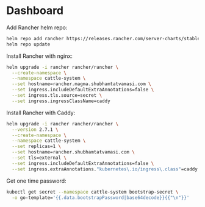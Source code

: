 # Dashboard

Add Rancher helm repo:
```bash
helm repo add rancher https://releases.rancher.com/server-charts/stable
helm repo update
```

Install Rancher with nginx:
```bash
helm upgrade -i rancher rancher/rancher \
  --create-namespace \
  --namespace cattle-system \
  --set hostname=rancher.magma.shubhamtatvamasi.com \
  --set ingress.includeDefaultExtraAnnotations=false \
  --set ingress.tls.source=secret \
  --set ingress.ingressClassName=caddy
```

Install Rancher with Caddy:
```bash
helm upgrade -i rancher rancher/rancher \
  --version 2.7.1 \
  --create-namespace \
  --namespace cattle-system \
  --set replicas=1 \
  --set hostname=rancher.shubhamtatvamasi.com \
  --set tls=external \
  --set ingress.includeDefaultExtraAnnotations=false \
  --set ingress.extraAnnotations."kubernetes\.io/ingress\.class"=caddy
```

Get one time password:
```bash
kubectl get secret --namespace cattle-system bootstrap-secret \
  -o go-template='{{.data.bootstrapPassword|base64decode}}{{"\n"}}'
```

